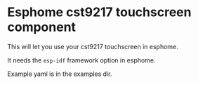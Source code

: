# Esphome cst9217 touchscreen component

This will let you use your cst9217 touchscreen in esphome.

It needs the `esp-idf` framework option in esphome.

Example yaml is in the examples dir.
